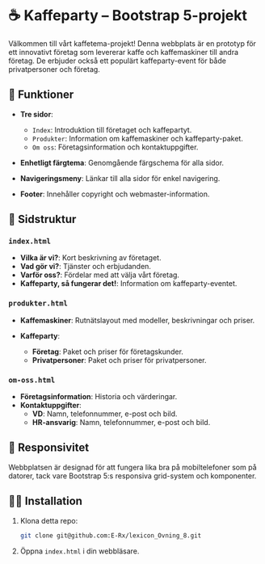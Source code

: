 
# ☕ Kaffeparty – Bootstrap 5-projekt

Välkommen till vårt kaffetema-projekt! Denna webbplats är en prototyp för ett innovativt företag som levererar kaffe och kaffemaskiner till andra företag. De erbjuder också ett populärt kaffeparty-event för både privatpersoner och företag.

## 🚀 Funktioner

* **Tre sidor**:

  * `Index`: Introduktion till företaget och kaffepartyt.
  * `Produkter`: Information om kaffemaskiner och kaffeparty-paket.
  * `Om oss`: Företagsinformation och kontaktuppgifter.
  
* **Enhetligt färgtema**: Genomgående färgschema för alla sidor.
* **Navigeringsmeny**: Länkar till alla sidor för enkel navigering.
* **Footer**: Innehåller copyright och webmaster-information.



## 📄 Sidstruktur

### `index.html`

* **Vilka är vi?**: Kort beskrivning av företaget.
* **Vad gör vi?**: Tjänster och erbjudanden.
* **Varför oss?**: Fördelar med att välja vårt företag.
* **Kaffeparty, så fungerar det!**: Information om kaffeparty-eventet.

### `produkter.html`

* **Kaffemaskiner**: Rutnätslayout med modeller, beskrivningar och priser.
* **Kaffeparty**:

  * **Företag**: Paket och priser för företagskunder.
  * **Privatpersoner**: Paket och priser för privatpersoner.

### `om-oss.html`

* **Företagsinformation**: Historia och värderingar.
* **Kontaktuppgifter**:
  * **VD**: Namn, telefonnummer, e-post och bild.
  * **HR-ansvarig**: Namn, telefonnummer, e-post och bild.

## 📱 Responsivitet

Webbplatsen är designad för att fungera lika bra på mobiltelefoner som på datorer, tack vare Bootstrap 5\:s responsiva grid-system och komponenter.

## 🧑‍💻 Installation

1. Klona detta repo:

   ```bash
   git clone git@github.com:E-Rx/lexicon_Ovning_8.git
   ```

2. Öppna `index.html` i din webbläsare.
